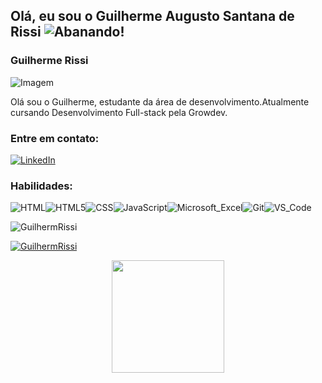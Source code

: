 ## Olá, eu sou o Guilherme Augusto Santana de Rissi ![Abanando](https://github.githubassets.com/images/icons/emoji/unicode/1f44b.png)!

### Guilherme Rissi

![Imagem](https://media.licdn.com/dms/image/D4E03AQEnbrsdymkcbg/profile-displayphoto-shrink_200_200/0/1669944490240?e=1678320000&v=beta&t=fW3wzmZ2F0-oUzFgy0lhRkFL_BLTdBgUNppLIpwJrqw)

Olá sou o Guilherme, estudante da área de desenvolvimento.Atualmente cursando Desenvolvimento Full-stack pela Growdev.

### Entre em contato:

[![LinkedIn](https://img.shields.io/badge/LinkedIn-0077B5?logo=linkedin&logoColor=white)](https://www.linkedin.com/in/https://www.linkedin.com/in/guilherme-rissi-026319259//)

### Habilidades:

![HTML](https://img.shields.io/badge/HTML-239120?logo=html5&logoColor=white)![HTML5](https://img.shields.io/badge/HTML5-E34F26?logo=html5&logoColor=white)![CSS](https://img.shields.io/badge/CSS-239120?logo=css3&logoColor=white)![JavaScript](https://img.shields.io/badge/JavaScript-F7DF1E?logo=javascript&logoColor=white)![Microsoft_Excel](https://img.shields.io/badge/Microsoft_Excel-217346?logo=microsoft-excel&logoColor=white)![Git](https://img.shields.io/badge/Git-E34F26?logo=git&logoColor=white)![VS_Code](https://img.shields.io/badge/VS_Code-007ACC?logo=visual-studio-code&logoColor=white)
 
<p align="left"> <img src="https://komarev.com/ghpvc/?username=GuilhermRissi&label=Profile%20views&color=373aff&style=flat" alt="GuilhermRissi" /> </p>

[![GuilhermRissi]( https://img.shields.io/github/followers/GuilhermRissi?label=follow&style=social)]([LINK-DO-SEU-GITHUB](https://github.com/GuilhermRissi/GuilhermRissi))

<div align="center">
  <a href="https://github.com/GuilhermRissi">
  <img height="180em" src="https://github-readme-stats.vercel.app/api?username=GuilhermRissi&show_icons=true&theme=onedark&include_all_commits=true&count_private=true"/>
     
</div>

